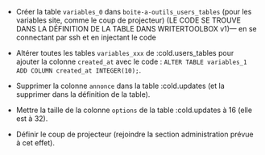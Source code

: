 * Créer la table `variables_0` dans `boite-a-outils_users_tables` (pour les variables site, comme le coup de projecteur) (LE CODE SE TROUVE DANS LA DÉFINITION DE LA TABLE DANS WRITERTOOLBOX v1)— en se connectant par ssh et en injectant le code

* Altérer toutes les tables `variables_xxx` de :cold.users_tables pour ajouter la colonne `created_at` avec le code : `ALTER TABLE variables_1 ADD COLUMN created_at INTEGER(10);`.

* Supprimer la colonne `annonce` dans la table :cold.updates (et la supprimer dans la définition de la table).

* Mettre la taille de la colonne `options` de la table :cold.updates à 16 (elle est à 32).

* Définir le coup de projecteur (rejoindre la section administration prévue à cet effet).
